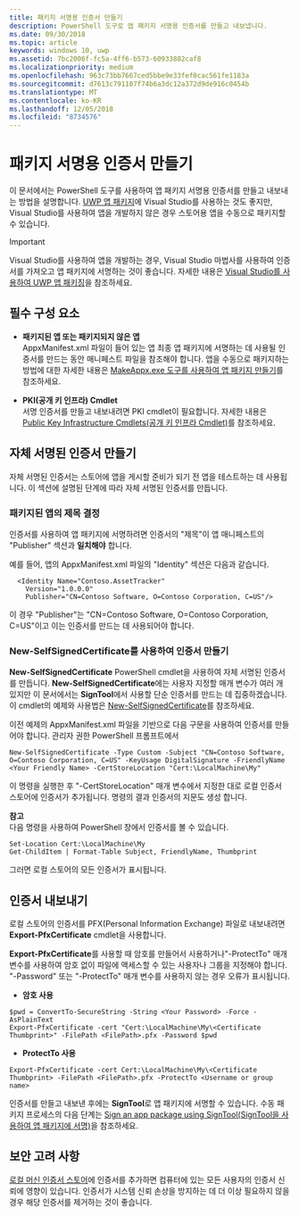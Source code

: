 ```yaml
---
title: 패키지 서명용 인증서 만들기
description: PowerShell 도구로 앱 패키지 서명용 인증서를 만들고 내보냅니다.
ms.date: 09/30/2018
ms.topic: article
keywords: windows 10, uwp
ms.assetid: 7bc2006f-fc5a-4ff6-b573-60933882caf8
ms.localizationpriority: medium
ms.openlocfilehash: 963c73bb7667ced5bbe9e33fef0cac561fe1183a
ms.sourcegitcommit: d7613c791107f74b6a3dc12a372d9de916c0454b
ms.translationtype: MT
ms.contentlocale: ko-KR
ms.lasthandoff: 12/05/2018
ms.locfileid: "8734576"
---
```

# <a name="create-a-certificate-for-package-signing"></a>패키지 서명용 인증서 만들기


이 문서에서는 PowerShell 도구를 사용하여 앱 패키지 서명용 인증서를 만들고 내보내는 방법을 설명합니다. [UWP 앱 패키지](https://msdn.microsoft.com/windows/uwp/packaging/packaging-uwp-apps)에 Visual Studio를 사용하는 것도 좋지만, Visual Studio를 사용하여 앱을 개발하지 않은 경우 스토어용 앱을 수동으로 패키지할 수 있습니다.

> [!IMPORTANT] 
> Visual Studio를 사용하여 앱을 개발하는 경우, Visual Studio 마법사를 사용하여 인증서를 가져오고 앱 패키지에 서명하는 것이 좋습니다. 자세한 내용은 [Visual Studio를 사용하여 UWP 앱 패키징](https://msdn.microsoft.com/windows/uwp/packaging/packaging-uwp-apps)을 참조하세요.

## <a name="prerequisites"></a>필수 구성 요소

- **패키지된 앱 또는 패키지되지 않은 앱**  
AppxManifest.xml 파일이 들어 있는 앱 최종 앱 패키지에 서명하는 데 사용될 인증서를 만드는 동안 매니페스트 파일을 참조해야 합니다. 앱을 수동으로 패키지하는 방법에 대한 자세한 내용은 [MakeAppx.exe 도구를 사용하여 앱 패키지 만들기](https://msdn.microsoft.com/windows/uwp/packaging/create-app-package-with-makeappx-tool)를 참조하세요.

- **PKI(공개 키 인프라) Cmdlet**  
서명 인증서를 만들고 내보내려면 PKI cmdlet이 필요합니다. 자세한 내용은 [Public Key Infrastructure Cmdlets(공개 키 인프라 Cmdlet)](https://docs.microsoft.com/powershell/module/pkiclient/)를 참조하세요.

## <a name="create-a-self-signed-certificate"></a>자체 서명된 인증서 만들기

자체 서명된 인증서는 스토어에 앱을 게시할 준비가 되기 전 앱을 테스트하는 데 사용됩니다. 이 섹션에 설명된 단계에 따라 자체 서명된 인증서를 만듭니다.

### <a name="determine-the-subject-of-your-packaged-app"></a>패키지된 앱의 제목 결정  

인증서를 사용하여 앱 패키지에 서명하려면 인증서의 "제목"이 앱 매니페스트의 "Publisher" 섹션과 **일치해야** 합니다.

예를 들어, 앱의 AppxManifest.xml 파일의 "Identity" 섹션은 다음과 같습니다.
```
  <Identity Name="Contoso.AssetTracker" 
    Version="1.0.0.0" 
    Publisher="CN=Contoso Software, O=Contoso Corporation, C=US"/>
```

이 경우 "Publisher"는 "CN=Contoso Software, O=Contoso Corporation, C=US"이고 이는 인증서를 만드는 데 사용되어야 합니다. 

### <a name="use-new-selfsignedcertificate-to-create-a-certificate"></a>**New-SelfSignedCertificate**를 사용하여 인증서 만들기
**New-SelfSignedCertificate** PowerShell cmdlet을 사용하여 자체 서명된 인증서를 만듭니다. **New-SelfSignedCertificate**에는 사용자 지정할 매개 변수가 여러 개 있지만 이 문서에서는 **SignTool**에서 사용할 단순 인증서를 만드는 데 집중하겠습니다. 이 cmdlet의 예제와 사용법은 [New-SelfSignedCertificate](https://docs.microsoft.com/powershell/module/pkiclient/New-SelfSignedCertificate)를 참조하세요.

이전 예제의 AppxManifest.xml 파일을 기반으로 다음 구문을 사용하여 인증서를 만들어야 합니다. 관리자 권한 PowerShell 프롬프트에서
```
New-SelfSignedCertificate -Type Custom -Subject "CN=Contoso Software, O=Contoso Corporation, C=US" -KeyUsage DigitalSignature -FriendlyName <Your Friendly Name> -CertStoreLocation "Cert:\LocalMachine\My"
```

이 명령을 실행한 후 "-CertStoreLocation" 매개 변수에서 지정한 대로 로컬 인증서 스토어에 인증서가 추가됩니다. 명령의 결과 인증서의 지문도 생성 합니다.  

**참고**  
다음 명령을 사용하여 PowerShell 창에서 인증서를 볼 수 있습니다.
```
Set-Location Cert:\LocalMachine\My
Get-ChildItem | Format-Table Subject, FriendlyName, Thumbprint
```
그러면 로컬 스토어의 모든 인증서가 표시됩니다.

## <a name="export-a-certificate"></a>인증서 내보내기 

로컬 스토어의 인증서를 PFX(Personal Information Exchange) 파일로 내보내려면 **Export-PfxCertificate** cmdlet을 사용합니다.

**Export-PfxCertificate**를 사용할 때 암호를 만들어서 사용하거나"-ProtectTo" 매개 변수를 사용하여 암호 없이 파일에 액세스할 수 있는 사용자나 그룹을 지정해야 합니다. "-Password" 또는 "-ProtectTo" 매개 변수를 사용하지 않는 경우 오류가 표시됩니다.

- **암호 사용**
```
$pwd = ConvertTo-SecureString -String <Your Password> -Force -AsPlainText 
Export-PfxCertificate -cert "Cert:\LocalMachine\My\<Certificate Thumbprint>" -FilePath <FilePath>.pfx -Password $pwd
```

- **ProtectTo 사용**
```
Export-PfxCertificate -cert Cert:\LocalMachine\My\<Certificate Thumbprint> -FilePath <FilePath>.pfx -ProtectTo <Username or group name>
```

인증서를 만들고 내보낸 후에는 **SignTool**로 앱 패키지에 서명할 수 있습니다. 수동 패키지 프로세스의 다음 단계는 [Sign an app package using SignTool(SignTool을 사용하여 앱 패키지에 서명)](https://msdn.microsoft.com/windows/uwp/packaging/sign-app-package-using-signtool)을 참조하세요.

## <a name="security-considerations"></a>보안 고려 사항 
[로컬 머신 인증서 스토어](https://msdn.microsoft.com/windows/hardware/drivers/install/local-machine-and-current-user-certificate-stores)에 인증서를 추가하면 컴퓨터에 있는 모든 사용자의 인증서 신뢰에 영향이 있습니다. 인증서가 시스템 신뢰 손상을 방지하는 데 더 이상 필요하지 않을 경우 해당 인증서를 제거하는 것이 좋습니다.
